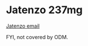 # Jatenzo 237mg

[Jatenzo email](https://mygainwell-my.sharepoint.com/:u:/r/personal/christopher_nguyen_gainwelltechnologies_com/Documents/Evergreen/Emails/FW_%20Jatenzo%20237mg%20Capsules%20-%20non-payable%20status.msg?csf=1&web=1&e=Eiuiak)

FYI, not covered by ODM.

